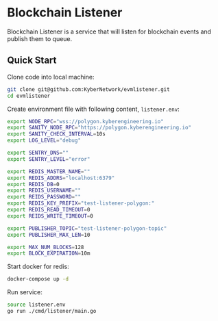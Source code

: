 # Blockchain Listener

Blockchain Listener is a service that will listen for blockchain events and publish them to queue.

## Quick Start

Clone code into local machine:

```sh
git clone git@github.com:KyberNetwork/evmlistener.git
cd evmlistener
```

Create environment file with following content, `listener.env`:

```sh
export NODE_RPC="wss://polygon.kyberengineering.io"
export SANITY_NODE_RPC="https://polygon.kyberengineering.io"
export SANITY_CHECK_INTERVAL=10s
export LOG_LEVEL="debug"

export SENTRY_DNS=""
export SENTRY_LEVEL="error"

export REDIS_MASTER_NAME=""
export REDIS_ADDRS="localhost:6379"
export REDIS_DB=0
export REDIS_USERNAME=""
export REIDS_PASSWORD=""
export REDIS_KEY_PREFIX="test-listener-polygon:"
export REDIS_READ_TIMEOUT=0
export REIDS_WRITE_TIMEOUT=0

export PUBLISHER_TOPIC="test-listener-polygon-topic"
export PUBLISHER_MAX_LEN=10

export MAX_NUM_BLOCKS=128
export BLOCK_EXPIRATION=10m
```

Start docker for redis:

```sh
docker-compose up -d
```

Run service:

```sh
source listener.env
go run ./cmd/listener/main.go
```

